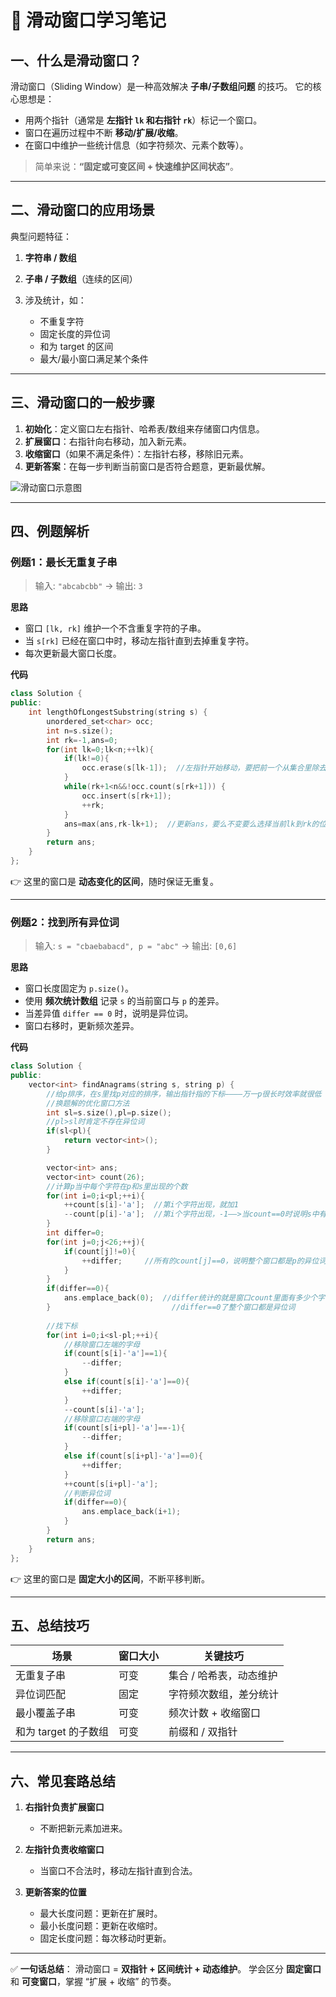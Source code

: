 
# 📝 滑动窗口学习笔记

## 一、什么是滑动窗口？

滑动窗口（Sliding Window）是一种高效解决 **子串/子数组问题** 的技巧。
它的核心思想是：

* 用两个指针（通常是 **左指针 `lk` 和右指针 `rk`**）标记一个窗口。
* 窗口在遍历过程中不断 **移动/扩展/收缩**。
* 在窗口中维护一些统计信息（如字符频次、元素个数等）。

> 简单来说：**“固定或可变区间 + 快速维护区间状态”**。

---

## 二、滑动窗口的应用场景

典型问题特征：

1. **字符串 / 数组**
2. **子串 / 子数组**（连续的区间）
3. 涉及统计，如：

   * 不重复字符
   * 固定长度的异位词
   * 和为 target 的区间
   * 最大/最小窗口满足某个条件

---

## 三、滑动窗口的一般步骤

1. **初始化**：定义窗口左右指针、哈希表/数组来存储窗口内信息。
2. **扩展窗口**：右指针向右移动，加入新元素。
3. **收缩窗口**（如果不满足条件）：左指针右移，移除旧元素。
4. **更新答案**：在每一步判断当前窗口是否符合题意，更新最优解。

![滑动窗口示意图]("\image\sliding_window.png")

---

## 四、例题解析

### 例题1：最长无重复子串

> 输入: `"abcabcbb"` → 输出: `3`

**思路**

* 窗口 `[lk, rk]` 维护一个不含重复字符的子串。
* 当 `s[rk]` 已经在窗口中时，移动左指针直到去掉重复字符。
* 每次更新最大窗口长度。

**代码**

```cpp
class Solution {
public:
    int lengthOfLongestSubstring(string s) {
        unordered_set<char> occ;
        int n=s.size();
        int rk=-1,ans=0;
        for(int lk=0;lk<n;++lk){
            if(lk!=0){
                occ.erase(s[lk-1]);  //左指针开始移动，要把前一个从集合里除去
            }
            while(rk+1<n&&!occ.count(s[rk+1])) {
                occ.insert(s[rk+1]);
                ++rk;
            }
            ans=max(ans,rk-lk+1);  //更新ans，要么不变要么选择当前lk到rk的位置
        }
        return ans;
    }
};
```

👉 这里的窗口是 **动态变化的区间**，随时保证无重复。

---

### 例题2：找到所有异位词

> 输入: `s = "cbaebabacd", p = "abc"` → 输出: `[0,6]`

**思路**

* 窗口长度固定为 `p.size()`。
* 使用 **频次统计数组** 记录 `s` 的当前窗口与 `p` 的差异。
* 当差异值 `differ == 0` 时，说明是异位词。
* 窗口右移时，更新频次差异。

**代码**

```cpp
class Solution {
public:
    vector<int> findAnagrams(string s, string p) {
        //给p排序，在s里找p对应的排序，输出指针指的下标————万一p很长时效率就很低
        //换题解的优化窗口方法
        int sl=s.size(),pl=p.size();
        //pl>sl时肯定不存在异位词
        if(sl<pl){
            return vector<int>();
        }

        vector<int> ans;
        vector<int> count(26);
        //计算p当中每个字符在p和s里出现的个数
        for(int i=0;i<pl;++i){
            ++count[s[i]-'a'];  //第i个字符出现，就加1
            --count[p[i]-'a'];  //第i个字符出现，-1——>当count==0时说明s中有p的异位词
        }
        int differ=0;
        for(int j=0;j<26;++j){
            if(count[j]!=0){
                ++differ;     //所有的count[j]==0，说明整个窗口都是p的异位词
            }
        }
        if(differ==0){
            ans.emplace_back(0);  //differ统计的就是窗口count里面有多少个字符出现次数与p不一样
        }                           //differ==0了整个窗口都是异位词
        
        //找下标
        for(int i=0;i<sl-pl;++i){
            //移除窗口左端的字母
            if(count[s[i]-'a']==1){
                --differ;
            }
            else if(count[s[i]-'a']==0){
                ++differ;
            }
            --count[s[i]-'a'];
            //移除窗口右端的字母
            if(count[s[i+pl]-'a']==-1){
                --differ;
            }
            else if(count[s[i+pl]-'a']==0){
                ++differ;
            }
            ++count[s[i+pl]-'a'];
            //判断异位词
            if(differ==0){
                ans.emplace_back(i+1);
            }
        }
        return ans;
    }
};
```

👉 这里的窗口是 **固定大小的区间**，不断平移判断。

---

## 五、总结技巧

| 场景             | 窗口大小 | 关键技巧          |
| -------------- | ---- | ------------- |
| 无重复子串          | 可变   | 集合 / 哈希表，动态维护 |
| 异位词匹配          | 固定   | 字符频次数组，差分统计   |
| 最小覆盖子串         | 可变   | 频次计数 + 收缩窗口   |
| 和为 target 的子数组 | 可变   | 前缀和 / 双指针     |

---

## 六、常见套路总结

1. **右指针负责扩展窗口**

   * 不断把新元素加进来。
2. **左指针负责收缩窗口**

   * 当窗口不合法时，移动左指针直到合法。
3. **更新答案的位置**

   * 最大长度问题：更新在扩展时。
   * 最小长度问题：更新在收缩时。
   * 固定长度问题：每次移动时更新。

---

✅ **一句话总结**：
滑动窗口 = **双指针 + 区间统计 + 动态维护**。
学会区分 **固定窗口** 和 **可变窗口**，掌握 “扩展 + 收缩” 的节奏。




